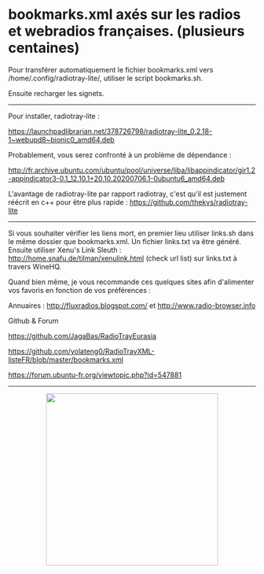 # bookmarks.xml axés sur les radios et webradios françaises. (plusieurs centaines)

Pour transférer automatiquement le fichier bookmarks.xml vers /home/.config/radiotray-lite/, utiliser le script bookmarks.sh.

Ensuite recharger les signets.

-----------------

Pour installer, radiotray-lite : 

https://launchpadlibrarian.net/378726798/radiotray-lite_0.2.18-1~webupd8~bionic0_amd64.deb

Probablement, vous serez confronté à un problème de dépendance :

http://fr.archive.ubuntu.com/ubuntu/pool/universe/liba/libappindicator/gir1.2-appindicator3-0.1_12.10.1+20.10.20200706.1-0ubuntu6_amd64.deb

L'avantage de radiotray-lite par rapport radiotray, c'est qu'il est justement réécrit en c++ pour être plus rapide :
https://github.com/thekvs/radiotray-lite

-----------------

Si vous souhaiter vérifier les liens mort, en premier lieu utiliser links.sh dans le même dossier que bookmarks.xml. Un fichier links.txt va être généré.
Ensuite utiliser Xenu's Link Sleuth : http://home.snafu.de/tilman/xenulink.html (check url list) sur links.txt à travers WineHQ.

Quand bien même, je vous recommande ces quelques sites afin d'alimenter vos favoris en fonction de vos préférences :

Annuaires : http://fluxradios.blogspot.com/ et http://www.radio-browser.info

Github & Forum

https://github.com/JagaBas/RadioTrayEurasia

https://github.com/yolateng0/RadioTrayXML-listeFR/blob/master/bookmarks.xml

https://forum.ubuntu-fr.org/viewtopic.php?id=547881

-----------------


<p align="center">
  <img src="https://user-images.githubusercontent.com/5204232/51091209-ce428300-1787-11e9-8e64-3b9eb69cdb78.png" width="350"/>
</p>
